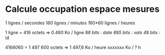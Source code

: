 # Calcule occupation espace mesures

1 lignes / secondes
1*60 lignes / minutes
1*60*60 lignes / heures

1 ligne = 416 octets => 0.460 Ko / ligne
8*8 bits : date
8*8*5 bits : vals
4*8 bits : id

416*60*60 = 1 497 600 octets => 1 497,6 Ko / heure
                                xxxxxxx Ko / ? h